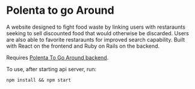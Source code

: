 # Polenta to go Around

A website designed to fight food waste by linking users with restaraunts seeking to sell discounted food that would otherwise be discarded. Users are also able to favorite restaraunts for improved search capability. Built with React on the frontend and Ruby on Rails on the backend.

Requires [Polenta To Go Around backend](https://github.com/svthiery/food-waste-app-backend).

To use, after starting api server, run:

`npm install && npm start`
